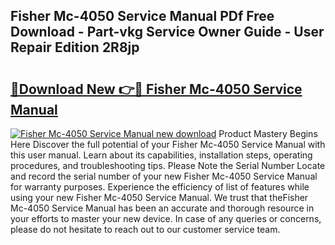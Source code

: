 ## Fisher Mc-4050 Service Manual PDf Free Download - Part-vkg Service Owner Guide - User Repair Edition 2R8jp

# <h2><a href="http://bc36994.oget.top/?id=Fisher+Mc-4050+Service+Manual">🔗Download New 👉🔴 Fisher Mc-4050 Service Manual</a></h2>

[![Fisher Mc-4050 Service Manual new download](https://i.imgur.com/5g1atiW.png)](http://bc36994.oget.top/?id=Fisher+Mc-4050+Service+Manual)
Product Mastery Begins Here Discover the full potential of your Fisher Mc-4050 Service Manual with this user manual. Learn about its capabilities, installation steps, operating procedures, and troubleshooting tips. Please Note the Serial Number Locate and record the serial number of your new Fisher Mc-4050 Service Manual for warranty purposes. Experience the efficiency of list of features while using your new Fisher Mc-4050 Service Manual. We trust that theFisher Mc-4050 Service Manual has been an accurate and thorough resource in your efforts to master your new device. In case of any queries or concerns, please do not hesitate to reach out to our customer service team.
